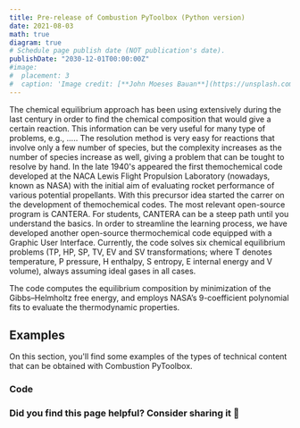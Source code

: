 ```yaml
---
title: Pre-release of Combustion PyToolbox (Python version)
date: 2021-08-03
math: true
diagram: true
# Schedule page publish date (NOT publication's date).
publishDate: "2030-12-01T00:00:00Z"
#image:
#  placement: 3
#  caption: 'Image credit: [**John Moeses Bauan**](https://unsplash.com/photos/OGZtQF8iC0g)'
---
```


The chemical equilibrium approach has been using extensively during the last century in order to find the chemical composition that would give a certain reaction.
This information can be very useful for many type of problems, e.g., .....
The resolution method is very easy for reactions that involve only a few number of species, but the complexity increases as the number of species increase as well, giving a problem that can be tought to resolve by hand.
In the late 1940's appeared the first themochemical code developed at the NACA Lewis Flight Propulsion Laboratory (nowadays, known as NASA) with the initial aim of evaluating rocket performance of various potential propellants.
With this precursor idea started the carrer on the development of themochemical codes. The most relevant open-source program is CANTERA. For students, CANTERA can be a steep path until you understand the basics.
In order to streamline the learning process, we have developed another open-source thermochemical code equipped with a Graphic User Interface. Currently, the code solves six chemical equilibrium problems (TP, HP, SP, TV, EV and SV transformations; where T denotes temperature, P pressure, H enthalpy, S entropy, E internal energy and V volume), always assuming ideal gases in all cases.

The code computes the equilibrium composition by minimization of the Gibbs–Helmholtz free energy, and employs NASA’s 9-coefficient polynomial fits to evaluate the thermodynamic properties.





## Examples

On this section, you'll find some examples of the types of technical content that can be obtained with Combustion PyToolbox.

### Code

### Did you find this page helpful? Consider sharing it 🙌
